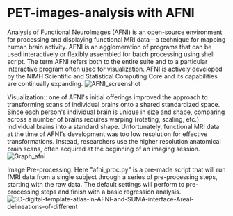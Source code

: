 # PET-images-analysis with AFNI
Analysis of Functional NeuroImages (AFNI) is an open-source environment for processing and displaying functional MRI data—a technique for mapping human brain activity.
AFNI is an agglomeration of programs that can be used interactively or flexibly assembled for batch processing using shell script. The term AFNI refers both to the entire suite and to a particular interactive program often used for visualization. AFNI is actively developed by the NIMH Scientific and Statistical Computing Core and its capabilities are continually expanding.
![AFNI_screenshot](https://user-images.githubusercontent.com/97203740/148383144-0bcf8d50-6a37-4b64-989b-56f31f74a85a.png)

Visualization:: 
one of AFNI's initial offerings improved the approach to transforming scans of individual brains onto a shared standardized space. Since each person's individual brain is unique in size and shape, comparing across a number of brains requires warping (rotating, scaling, etc.) individual brains into a standard shape. Unfortunately, functional MRI data at the time of AFNI's development was too low resolution for effective transformations. Instead, researchers use the higher resolution anatomical brain scans, often acquired at the beginning of an imaging session.
![Graph_afni](https://user-images.githubusercontent.com/97203740/148383547-128636c3-e9fc-4530-83a9-afaccd41a488.png)

Image Pre-processing:
Here "afni_proc.py" is a pre-made script that will run fMRI data from a single subject through a series of pre-processing steps, starting with the raw data. The default settings will perform to pre-processing steps and finish with a basic regression analysis.
![3D-digital-template-atlas-in-AFNI-and-SUMA-interface-Areal-delineations-of-different](https://user-images.githubusercontent.com/97203740/148383975-5102119e-f7fc-4f7b-8171-fab8841baeae.png)



